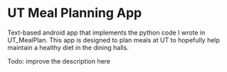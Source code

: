 # UT Meal Planning App

Text-based android app that implements the python code I wrote in UT_MealPlan. This app is designed to plan meals at UT to hopefully 
help maintain a healthy diet in the dining halls. 

Todo: improve the description here
